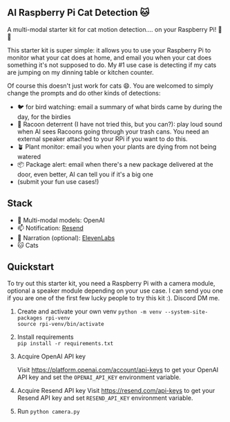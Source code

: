 ## AI Raspberry Pi Cat Detection 🐱

A multi-modal starter kit for cat motion detection.... on your Raspberry Pi! 🥧🍓

This starter kit is super simple: it allows you to use your Raspberry Pi to monitor what your cat does at home, and email you when your cat does something it's not supposed to do. My #1 use case is detecting if my cats are jumping on my dinning table or kitchen counter. 

Of course this doesn't just work for cats 😄. You are welcomed to simply change the prompts and do other kinds of detections: 

- 🐦 for bird watching: email a summary of what birds came by during the day, for the birdies
- 🐻 Racoon deterrent (I have not tried this, but you can?): play loud sound when AI sees Racoons going through your trash cans. You need an external speaker attached to your RPi if you want to do this. 
- 🪴 Plant monitor: email you when your plants are dying from not being watered
- 📦 Package alert: email when there's a new package delivered at the door, even better, AI can tell you if it's a big one
- (submit your fun use cases!)

## Stack
- 🧠 Multi-modal models: OpenAI
- 📫 Notification: [Resend](https://resend.com/)
- 📢 Narration (optional): [ElevenLabs](https://elevenlabs.io/)
- 🐱 Cats

## Quickstart
To try out this starter kit, you need a Raspberry Pi with a camera module, optional a speaker module depending on your use case.
I can send you one if you are one of the first few lucky people to try this kit :). Discord DM me.

1. Create and activate your own venv
   `python -m venv --system-site-packages rpi-venv`\
   `source rpi-venv/bin/activate`

2. Install requirements\
   `pip install -r requirements.txt`

3. Acquire OpenAI API key

   Visit https://platform.openai.com/account/api-keys to get your OpenAI API key and set the `OPENAI_API_KEY` environment variable.

4. Acquire Resend API key
   Visit https://resend.com/api-keys to get your Resend API key and set `RESEND_API_KEY` environment variable.

5. Run `python camera.py`
